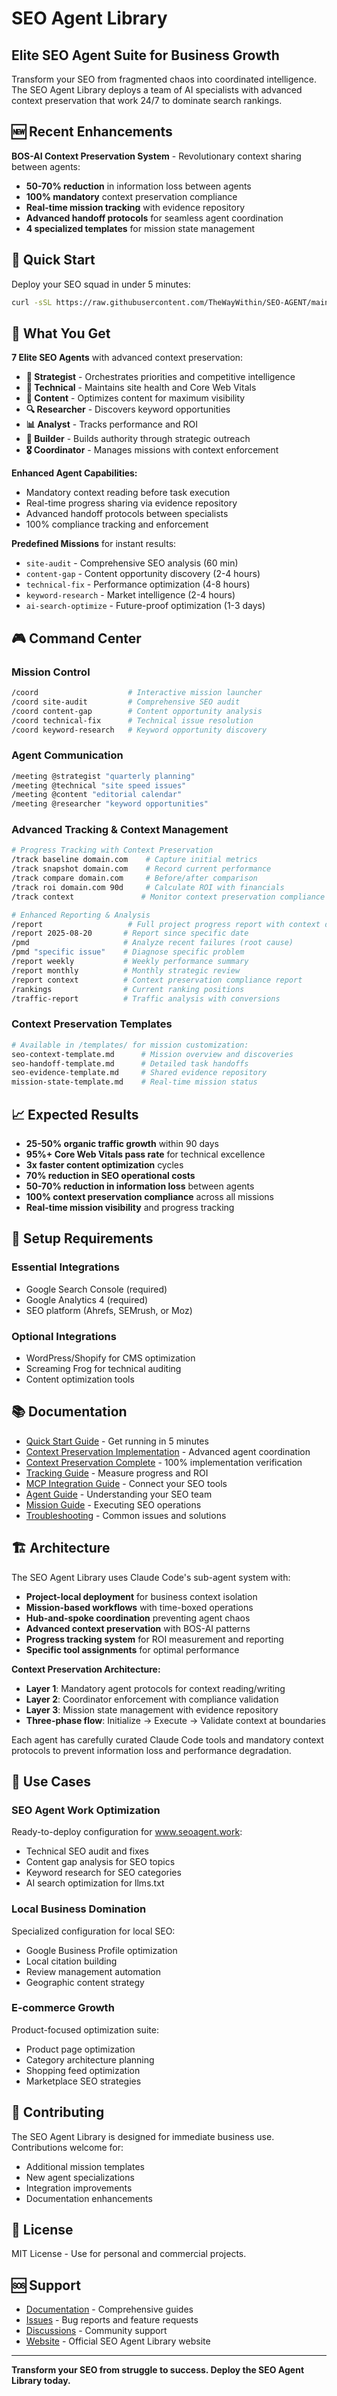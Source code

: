 # SEO Agent Library
## Elite SEO Agent Suite for Business Growth

Transform your SEO from fragmented chaos into coordinated intelligence. The SEO Agent Library deploys a team of AI specialists with advanced context preservation that work 24/7 to dominate search rankings.

## 🆕 Recent Enhancements

**BOS-AI Context Preservation System** - Revolutionary context sharing between agents:
- **50-70% reduction** in information loss between agents
- **100% mandatory** context preservation compliance
- **Real-time mission tracking** with evidence repository
- **Advanced handoff protocols** for seamless agent coordination
- **4 specialized templates** for mission state management

## 🚀 Quick Start

Deploy your SEO squad in under 5 minutes:

```bash
curl -sSL https://raw.githubusercontent.com/TheWayWithin/SEO-AGENT/main/install.sh | bash
```

## 🎯 What You Get

**7 Elite SEO Agents** with advanced context preservation:
- **🎯 Strategist** - Orchestrates priorities and competitive intelligence
- **🔧 Technical** - Maintains site health and Core Web Vitals
- **📝 Content** - Optimizes content for maximum visibility
- **🔍 Researcher** - Discovers keyword opportunities
- **📊 Analyst** - Tracks performance and ROI
- **🔗 Builder** - Builds authority through strategic outreach
- **🎖️ Coordinator** - Manages missions with context enforcement

**Enhanced Agent Capabilities:**
- Mandatory context reading before task execution
- Real-time progress sharing via evidence repository
- Advanced handoff protocols between specialists
- 100% compliance tracking and enforcement

**Predefined Missions** for instant results:
- `site-audit` - Comprehensive SEO analysis (60 min)
- `content-gap` - Content opportunity discovery (2-4 hours)
- `technical-fix` - Performance optimization (4-8 hours)
- `keyword-research` - Market intelligence (2-4 hours)
- `ai-search-optimize` - Future-proof optimization (1-3 days)

## 🎮 Command Center

### Mission Control
```bash
/coord                    # Interactive mission launcher
/coord site-audit         # Comprehensive SEO audit
/coord content-gap        # Content opportunity analysis
/coord technical-fix      # Technical issue resolution
/coord keyword-research   # Keyword opportunity discovery
```

### Agent Communication
```bash
/meeting @strategist "quarterly planning"
/meeting @technical "site speed issues"
/meeting @content "editorial calendar"
/meeting @researcher "keyword opportunities"
```

### Advanced Tracking & Context Management
```bash
# Progress Tracking with Context Preservation
/track baseline domain.com    # Capture initial metrics
/track snapshot domain.com    # Record current performance
/track compare domain.com     # Before/after comparison
/track roi domain.com 90d     # Calculate ROI with financials
/track context               # Monitor context preservation compliance

# Enhanced Reporting & Analysis
/report                   # Full project progress report with context data
/report 2025-08-20       # Report since specific date
/pmd                     # Analyze recent failures (root cause)
/pmd "specific issue"    # Diagnose specific problem
/report weekly           # Weekly performance summary
/report monthly          # Monthly strategic review
/report context          # Context preservation compliance report
/rankings                # Current ranking positions
/traffic-report          # Traffic analysis with conversions
```

### Context Preservation Templates
```bash
# Available in /templates/ for mission customization:
seo-context-template.md      # Mission overview and discoveries
seo-handoff-template.md      # Detailed task handoffs
seo-evidence-template.md     # Shared evidence repository
mission-state-template.md    # Real-time mission status
```

## 📈 Expected Results

- **25-50% organic traffic growth** within 90 days
- **95%+ Core Web Vitals pass rate** for technical excellence
- **3x faster content optimization** cycles
- **70% reduction in SEO operational costs**
- **50-70% reduction in information loss** between agents
- **100% context preservation compliance** across all missions
- **Real-time mission visibility** and progress tracking

## 🔧 Setup Requirements

### Essential Integrations
- Google Search Console (required)
- Google Analytics 4 (required)
- SEO platform (Ahrefs, SEMrush, or Moz)

### Optional Integrations
- WordPress/Shopify for CMS optimization
- Screaming Frog for technical auditing
- Content optimization tools

## 📚 Documentation

- [Quick Start Guide](docs/QUICK-START.md) - Get running in 5 minutes
- [Context Preservation Implementation](docs/context-preservation-implementation.md) - Advanced agent coordination
- [Context Preservation Complete](docs/context-preservation-complete.md) - 100% implementation verification
- [Tracking Guide](docs/tracking-guide.md) - Measure progress and ROI
- [MCP Integration Guide](docs/mcp-integration-guide.md) - Connect your SEO tools
- [Agent Guide](docs/agent-guide.md) - Understanding your SEO team
- [Mission Guide](docs/mission-guide.md) - Executing SEO operations
- [Troubleshooting](docs/troubleshooting.md) - Common issues and solutions

## 🏗️ Architecture

The SEO Agent Library uses Claude Code's sub-agent system with:
- **Project-local deployment** for business context isolation
- **Mission-based workflows** with time-boxed operations
- **Hub-and-spoke coordination** preventing agent chaos
- **Advanced context preservation** with BOS-AI patterns
- **Progress tracking system** for ROI measurement and reporting
- **Specific tool assignments** for optimal performance

**Context Preservation Architecture:**
- **Layer 1**: Mandatory agent protocols for context reading/writing
- **Layer 2**: Coordinator enforcement with compliance validation
- **Layer 3**: Mission state management with evidence repository
- **Three-phase flow**: Initialize → Execute → Validate context at boundaries

Each agent has carefully curated Claude Code tools and mandatory context protocols to prevent information loss and performance degradation.

## 🎯 Use Cases

### SEO Agent Work Optimization
Ready-to-deploy configuration for www.seoagent.work:
- Technical SEO audit and fixes
- Content gap analysis for SEO topics
- Keyword research for SEO categories
- AI search optimization for llms.txt

### Local Business Domination
Specialized configuration for local SEO:
- Google Business Profile optimization
- Local citation building
- Review management automation
- Geographic content strategy

### E-commerce Growth
Product-focused optimization suite:
- Product page optimization
- Category architecture planning
- Shopping feed optimization
- Marketplace SEO strategies

## 🤝 Contributing

The SEO Agent Library is designed for immediate business use. Contributions welcome for:
- Additional mission templates
- New agent specializations
- Integration improvements
- Documentation enhancements

## 📄 License

MIT License - Use for personal and commercial projects.

## 🆘 Support

- [Documentation](docs/) - Comprehensive guides
- [Issues](https://github.com/TheWayWithin/SEO-AGENT/issues) - Bug reports and feature requests
- [Discussions](https://github.com/TheWayWithin/SEO-AGENT/discussions) - Community support
- [Website](https://www.seoagent.work) - Official SEO Agent Library website

---

**Transform your SEO from struggle to success. Deploy the SEO Agent Library today.**